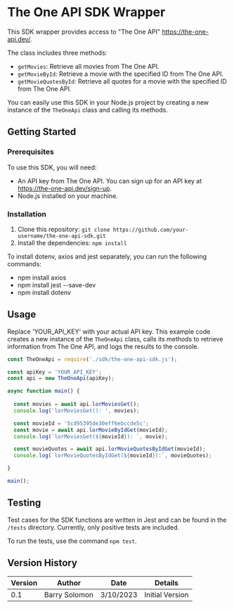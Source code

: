 # The One API SDK Wrapper

This SDK wrapper provides access to "The One API" https://the-one-api.dev/. 

The class includes three methods:
- `getMovies`:          Retrieve all movies from The One API.
- `getMovieById`:       Retrieve a movie with the specified ID from The One API.
- `getMovieQuotesById`: Retrieve all quotes for a movie with the specified ID from The One API.

You can easily use this SDK in your Node.js project by creating a new instance of the `TheOneApi` class and calling its methods.

## Getting Started

### Prerequisites

To use this SDK, you will need:

- An API key from The One API. You can sign up for an API key at https://the-one-api.dev/sign-up.
- Node.js installed on your machine.

### Installation

1. Clone this repository: `git clone https://github.com/your-username/the-one-api-sdk.git`
2. Install the dependencies: `npm install`

To install dotenv, axios and jest separately, you can run the following commands:

- npm install axios
- npm install jest --save-dev
- npm install dotenv

## Usage

Replace 'YOUR_API_KEY' with your actual API key. This example code creates a new instance of the `TheOneApi` class, calls its methods to retrieve information from The One API, and logs the results to the console.

```javascript
const TheOneApi = require('./sdk/the-one-api-sdk.js');

const apiKey = 'YOUR_API_KEY';
const api = new TheOneApi(apiKey);

async function main() {
  
  const movies = await api.lorMoviesGet();
  console.log('lorMoviesGet(): ', movies);

  const movieId = '5cd95395de30eff6ebccde5c';
  const movie = await api.lorMovieByIdGet(movieId);
  console.log(`lorMoviesGet(${movieId}): `, movie);

  const movieQuotes = await api.lorMovieQuotesByIdGet(movieId);
  console.log(`lorMovieQuotesByIdGet(${movieId}):`, movieQuotes);

}

main();
```

## Testing

Test cases for the SDK functions are written in Jest and can be found in the `/tests` directory. Currently, only positive tests are included.

To run the tests, use the command `npm test`.

## Version History

| Version | Author         | Date       | Details         |
| ------- | --------------| ---------- | --------------- |
| 0.1     | Barry Solomon | 3/10/2023  | Initial Version |

